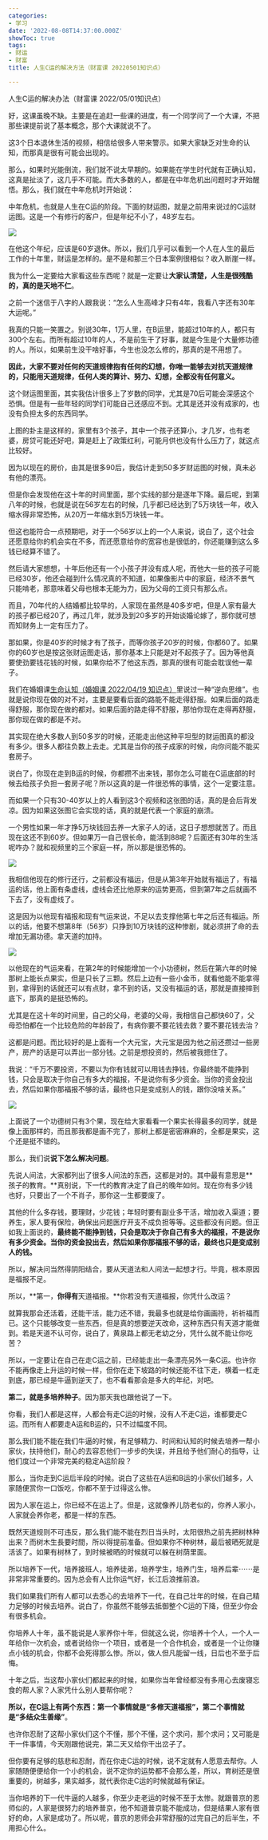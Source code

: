 ```yaml
---
categories:
- 学习
date: '2022-08-08T14:37:00.000Z'
showToc: true
tags:
- 财运
- 财富
title: 人生C运的解决方法（财富课 20220501知识点）

---
```




人生C运的解决办法（财富课 2022/05/01知识点）

好，这课虽晚不缺。主要是在追赶一些课的进度，有一个同学问了一个大课，不把那些课提前说了基本概念，那个大课就说不了。

这3个日本退休生活的视频，相信给很多人带来警示。如果大家缺乏对生命的认知，而那真是很有可能会出现的。

那么，如果时光能倒流，我们就不说太早期的。如果能在学生时代就有正确认知，这真是扯淡了，这几乎不可能。而大多数的人，都是在中年危机出问题时才开始醒悟。那么，我们就在中年危机时开始说：

中年危机，也就是人生在C运的阶段。下面的财运图，就是之前用来说过的C运财运图。这是一个有修行的客户，但是年纪不小了，48岁左右。

![](https://raw.githubusercontent.com/SamHawthorne/pic/master/notionimg/8c/c6/8cc698836a3e6415681d209e0eed58a0.jfif)

在他这个年纪，应该是60岁退休。所以，我们几乎可以看到一个人在人生的最后工作的十年里，财运是怎样的。是不是和那三个日本案例很相似？收入断崖一样。

我为什么一定要给大家看这些东西呢？就是一定要让**大家认清楚，人生是很残酷的，真的是天地不仁**。

之前一个迷信于八字的人跟我说：“怎么人生高峰才只有4年，我看八字还有30年大运呢。”

我真的只能一笑置之。别说30年，1万人里，在B运里，能超过10年的人，都只有300个左右。而所有超过10年的人，不是前生干了好事，就是今生是个大量修功德的人。所以，如果前生没干啥好事，今生也没怎么修的，那真的是不用想了。

**因此，大家不要对任何的天道规律抱有任何的幻想，你唯一能够去对抗天道规律的，只能用天道规律，任何人类的算计、努力、幻想，全都没有任何意义。**

这个财运图里面，其实我估计很多上了岁数的同学，尤其是70后可能会深感这个恐惧。但是有一些年轻的同学们可能自己还感应不到。尤其是还并没有成家的，也没有负担太多的东西同学。

上图的卦主是这样的，家里有3个孩子，其中一个孩子还算小，才几岁，也有老婆，房贷可能还好吧，算是赶上了政策红利，可能月供也没有什么压力了，就这点比较好。

因为以现在的房价，由其是很多90后，我估计走到50多岁财运图的时候，真未必有他的漂亮。

但是你会发现他在这十年的时间里面，那个实线的部分是逐年下降。最后呢，到第八年的时候，也就是说在56岁左右的时候，几乎都已经达到了5万块钱一年，收入缩水得非常恐怖，从20万一年缩水到5万块钱一年。

但这也能符合一点预期吧，对于一个56岁以上的一个人来说，说白了，这个社会还愿意给你的机会实在不多，而还愿意给你的宽容也是很低的，你还能赚到这么多钱已经算不错了。

然后请大家想想，十年后他还有一个小孩子并没有成人呢，而他大一些的孩子可能已经30岁，他还会碰到什么情况真的不知道，如果像影片中的家庭，经济不景气只能啃老，那意味着父母也根本无能为力，因为父母的工资只有那么点。

而且，70年代的人结婚都比较早的，人家现在虽然是40多岁吧，但是人家有最大的孩子都已经20了，再过几年，就涉及到20多岁的开始谈婚论嫁了，那你就可想而知财务上一定有压力了。

那如果，你是40岁的时候才有了孩子，而等你孩子20岁的时候，你都60了。如果你的60岁也是按这张财运图走话，那你基本上只能是对不起孩子了。因为等他真要使劲要钱花钱的时候，如果你给不了他这东西，那真的很有可能会耽误他一辈子。

我们在婚姻课[生命认知（婚姻课 2022/04/19 知识点）](https://xscpbozn7v.feishu.cn/wiki/wikcnEJLXzufLckK5uu1bO0K2kf)里说过一种“逆向思维”。也就是说你现在做的对不对，主要是要看后面的路能不能走得舒服。如果后面的路走得舒服，那你现在做的都对。如果后面的路走得不舒服，那怕你现在走得再舒服，那你现在做的都是不对。

其实现在绝大多数人到50多岁的时候，还能走出他这种平坦型的财运图真的都没有多少。很多人都往负数上去走。尤其是当你的孩子成家的时候，向你问能不能买套房子。

说白了，你现在走到B运的时候，你都攒不出来钱，那你怎么可能在C运底部的时候去给孩子负担一套房子呢？所以这真的是一件很恐怖的事情，这个一定要注意。

而如果一个只有30-40岁以上的人看到这3个视频和这张图的话，真的是会后背发凉。因为如果这张图它会实现的话，真的就是代表一个家庭的崩溃。

一个男性如果一年才挣5万块钱回去养一大家子人的话，这日子想想就苦了。而且现在这还不到60岁。但如果万一自己很长命，能活到88呢？后面还有30年的生活呢咋办？就和视频里的三个家庭一样，所以那是很恐怖的。

![](https://raw.githubusercontent.com/SamHawthorne/pic/master/notionimg/47/82/478220f681d2205d2b2360547e0a0935.png)

我相信他现在的修行还行，之前都没有福运，但是从第3年开始就有福运了，有福运的话，他上面有条虚线，虚线会还比他原来的运势更高，但到第7年之后就画不下去了，没有虚线了。

这是因为以他现有福报和现有气运来说，不足以去支撑他第七年之后还有福运。所以的话，他要不想第8年（56岁）只挣到10万块钱的这种惨剧，就必须拼了命的去增加无漏功德。拿天道的加持。

![](https://raw.githubusercontent.com/SamHawthorne/pic/master/notionimg/89/9f/899f8bb5c6619db23fe632bc9ccd230c.png)

以他现在的气运来看，在第2年的时候能增加一个小功德树，然后在第六年的时候那树上能长点果实，但是只长了三颗。然后上边有一些小金币，就看他能不能拿得到，拿得到的话就还可以有点财，拿不到的话，又没有福运的话，那就是直接摔到底下，那真的是挺恐怖的。

尤其是在这十年的时间里，自己的父母，老婆的父母，我相信自己都快60了，父母恐怕都在一个比较危险的年龄段了，有病你要不要花钱去救？要不要花钱去治？

这都是问题。而比较好的是上面有一个大元宝，大元宝是因为他之前还攒过一些房产，房产的话是可以弄出一部分钱。之前是想投资的，然后被我摁住了。

我说：“千万不要投资，不要以为你有钱就可以用钱去挣钱，你最终能不能挣到钱，只会是取决于你自己有多大的福报，不是说你有多少资金。当你的资金投出去，然后如果你那福报不够的话，最终也只是变成别人的钱，跟你没啥关系。”

![](https://raw.githubusercontent.com/SamHawthorne/pic/master/notionimg/41/97/4197ada526add6eb7092a69012d32495.png)

上面说了一个功德树只有3个果，现在给大家看看一个果实长得最多的同学，就是像上面那样的，而且那我都是画不完了，那树上都是密密麻麻的，全都是果实，这个还是挺不错的。

那么，我们说**说下怎么解决问题**。

先说人间法，大家都列出了很多人间法的东西，这都是对的。其中最有意思是**孩子的教育。**真别说，下一代的教育决定了自己的晚年如何。现在你有多少钱也好，只要出了一个不肖子，那你这一生都要废了。

其他的什么多存钱，要理财，少花钱；年轻时要有副业多干活，增加收入渠道；要养生，家人要有保险，确保出问题医疗开支不成负担等等。这些都没有问题。但正如我上面说的，**最终能不能挣到钱，只会是取决于你自己有多大的福报，不是说你有多少资金。当你的资金投出去，然后如果你那福报不够的话，最终也只是变成别人的钱。**

所以，解决问当然得阴阳结合，要从天道法和人间法一起想才行。毕竟，根本原因是福报不足。

所以，**第一，**你得有**天道福报。**你若没有天道福报，你凭什么改运？

就算我那会还活着，还能干活，能力还不错，我最多也就是给你画画符，祈祈福而已。这个只能够改变一些东西，但是真的想要逆天改命，这种东西只有天道才能做到。若是天道不认可你，说白了，黄泉路上都无老幼之分，凭什么就不能让你吃苦？

所以，一定要让在自己在走C运之前，已经能走出一条漂亮另外一条C运。也许你不能再像走上升运的时候一样，但你在走下坡路的时候还能不往下走，横着一杠走到底，那已经是牛逼到逆天了，也不看看那会是多大的年纪，对吧。

**第二，**就是**多培养种子**。因为那天我也跟他说了一下。

你看，我们人都是这样，人都会有走C运的时候，没有人不走C运，谁都要走C运。而所有人都要走A运和B运的，只不过幅度不同。

那么我们能不能在我们牛逼的时候，有足够精力、时间和认知的时候去培养一帮小家伙，扶持他们，耐心的去容忍他们一步步的失误，并且给予他们耐心的指导，让他们度过一个非常完美的稳定A运阶段？

那么，当你走到C运后半段的时候。说白了这些在A运和B运的小家伙们越多，人家随便赏你一口饭吃，你都不至于过得这么惨。

因为人家在运上，你已经不在运上了。但是，这就像养儿防老似的，你养人家小，人家就会养你老，都是一样的东西。

既然天道规则不可违反，那么我们能不能在烈日当头时，太阳很热之前先把树林种出来？而树木生長要时間，所以得提前准备。但如果你不种树林，最后被晒死就是活该了。如果有树林了，到时候被晒的时候就可以躲在树荫里面。

所以培养下一代，培养接班人，培养徒弟，培养学生，培养门生，培养后辈⋯⋯是非常非常重要的。因为总会有人比你运气好，长江后浪推前浪。

我们如果我们所有人都可以去悉心的去培养下一代，在自己壮年的时候，在自己精力足够的时候去培养。说白了，你虽然不能够去抵御整个C运的下降，但至少你会有很多机会。

你培养人十年，虽不能说是人家养你十年，但就这么说，你培养十个人，一个人一年给你一次机会，或者说给你一个项目，或者是一个合作机会，或者是一个让你赚点小钱的机会，你都不会死得那么惨。所以，做人但凡能留一线，日后也不至于后悔。

十年之后，当这帮小家伙们都起来的时候，如果你当年曾经都没有多用心去废寝忘食的帮人家？人家凭什么别人要帮你呢？

**所以，在C运上有两个东西：第一个事情就是“多修天道福报”，第二个事情就是“多结众生善缘”**。

也许你忍耐了这帮小家伙们这个不懂，那个不懂，这个求问，那个求问；又可能是干一件事情，今天刚跟他说完，第二天又给你干出岔子了。

但你要有足够的慈悲和忍耐，而在你走C运的时候，说不定就有人愿意去帮你。人家随随便便给你一个小的机会，说不定你的运势都不会那么差，所以，育树还是很重要的，树越多，果实越多，就代表你走C运的时候就越有保证。

当你培养的下一代牛逼的人越多，你至少走老运的时候不至于太惨。就跟普京的恩师似的，人家是很努力的培养普京，他不知道普京能不能成功，但是结果人家有很好的命，人家是成功了。所以呢，普京的恩师会非常舒服的过完自己的后半生，不用担心什么。

